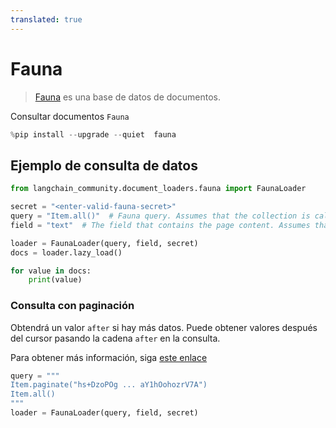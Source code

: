 ```yaml
---
translated: true
---
```


# Fauna

>[Fauna](https://fauna.com/) es una base de datos de documentos.

Consultar documentos `Fauna`

```python
%pip install --upgrade --quiet  fauna
```

## Ejemplo de consulta de datos

```python
from langchain_community.document_loaders.fauna import FaunaLoader

secret = "<enter-valid-fauna-secret>"
query = "Item.all()"  # Fauna query. Assumes that the collection is called "Item"
field = "text"  # The field that contains the page content. Assumes that the field is called "text"

loader = FaunaLoader(query, field, secret)
docs = loader.lazy_load()

for value in docs:
    print(value)
```

### Consulta con paginación

Obtendrá un valor `after` si hay más datos. Puede obtener valores después del cursor pasando la cadena `after` en la consulta.

Para obtener más información, siga [este enlace](https://fqlx-beta--fauna-docs.netlify.app/fqlx/beta/reference/schema_entities/set/static-paginate)

```python
query = """
Item.paginate("hs+DzoPOg ... aY1hOohozrV7A")
Item.all()
"""
loader = FaunaLoader(query, field, secret)
```
